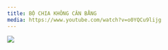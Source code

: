```yaml
---
title: BỘ CHIA KHÔNG CÂN BẰNG
media: https://www.youtube.com/watch?v=o0YQCu9lijg
---
```

![](https://res.cloudinary.com/dcqf82eor/image/upload/f_auto/v1759978288/civil%203D/dfvxhbl3qtzzndsgrslm.png)
